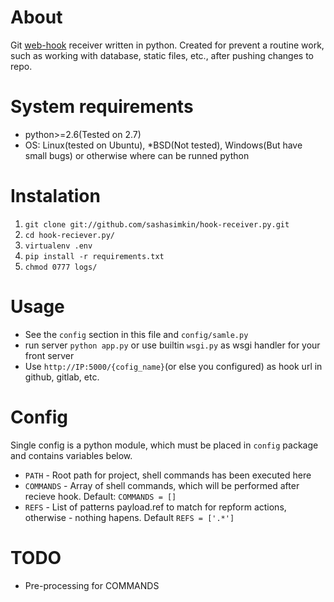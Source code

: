About
===
Git [web-hook](https://help.github.com/articles/post-receive-hooks) receiver written in python.
Created for prevent a routine work, such as working with database, static files, etc., after pushing changes to repo.

System requirements
===
* python>=2.6(Tested on 2.7)
* OS: Linux(tested on Ubuntu), *BSD(Not tested), Windows(But have small bugs) or otherwise where can be runned python

Instalation
===
1. `git clone git://github.com/sashasimkin/hook-receiver.py.git`
2. `cd hook-reciever.py/`
3. `virtualenv .env`
4. `pip install -r requirements.txt`
5. `chmod 0777 logs/`

Usage
===
* See the `config` section in this file and `config/samle.py`
* run server `python app.py` or use builtin `wsgi.py` as wsgi handler for your front server
* Use `http://IP:5000/{cofig_name}`(or else you configured) as hook url in github, gitlab, etc.

Config
===
Single config is a python module, which must be placed in `config` package and contains variables below.

* `PATH` - Root path for project, shell commands has been executed here
* `COMMANDS` - Array of shell commands, which will be performed after recieve hook. Default: `COMMANDS = []`
* `REFS` - List of patterns payload.ref to match for repform actions, otherwise - nothing hapens. Default `REFS = ['.*']`
 
TODO
===
* Pre-processing for COMMANDS